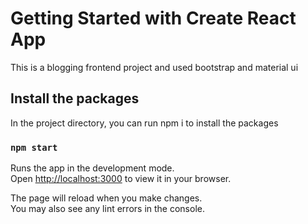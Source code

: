 # Getting Started with Create React App

This is a blogging frontend project and used bootstrap and material ui

## Install the packages

In the project directory, you can run npm i to install the packages

### `npm start`

Runs the app in the development mode.\
Open [http://localhost:3000](http://localhost:3000) to view it in your browser.

The page will reload when you make changes.\
You may also see any lint errors in the console.

